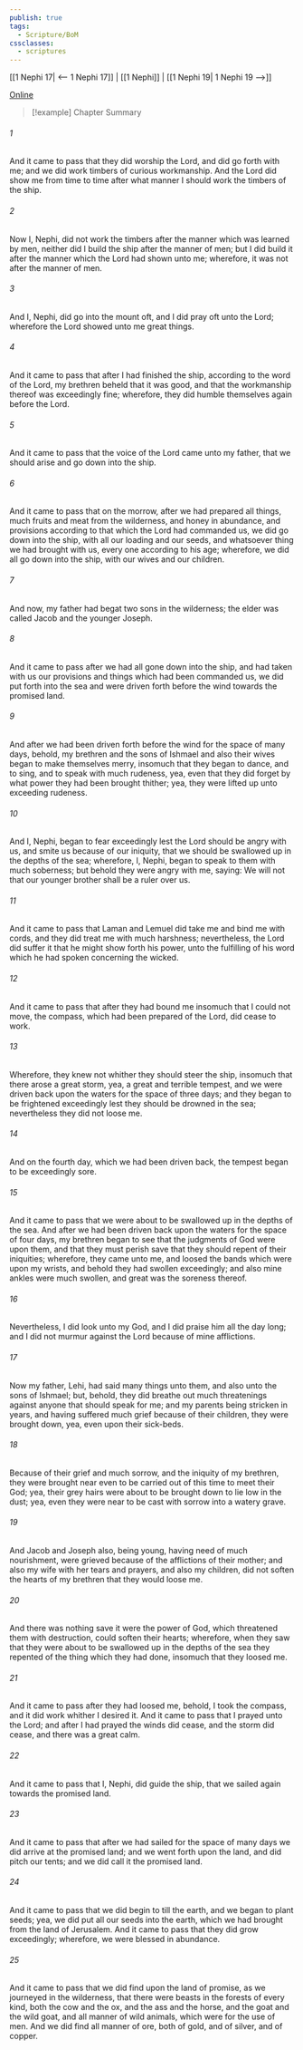 ```yaml
---
publish: true
tags:
  - Scripture/BoM
cssclasses:
  - scriptures
---
```

[[1 Nephi 17| <-- 1 Nephi 17]] | [[1 Nephi]] | [[1 Nephi 19| 1 Nephi 19 -->]]

[Online](https://churchofjesuschrist.org/study/scriptures/bofm/1-ne/18?lang=eng)

>[!example] Chapter Summary
>
###### 1
And it came to pass that they did worship the Lord, and did go forth with me; and we did work timbers of curious workmanship. And the Lord did show me from time to time after what manner I should work the timbers of the ship.
###### 2
Now I, Nephi, did not work the timbers after the manner which was learned by men, neither did I build the ship after the manner of men; but I did build it after the manner which the Lord had shown unto me; wherefore, it was not after the manner of men.
###### 3
And I, Nephi, did go into the mount oft, and I did pray oft unto the Lord; wherefore the Lord showed unto me great things.
###### 4
And it came to pass that after I had finished the ship, according to the word of the Lord, my brethren beheld that it was good, and that the workmanship thereof was exceedingly fine; wherefore, they did humble themselves again before the Lord.
###### 5
And it came to pass that the voice of the Lord came unto my father, that we should arise and go down into the ship.
###### 6
And it came to pass that on the morrow, after we had prepared all things, much fruits and meat from the wilderness, and honey in abundance, and provisions according to that which the Lord had commanded us, we did go down into the ship, with all our loading and our seeds, and whatsoever thing we had brought with us, every one according to his age; wherefore, we did all go down into the ship, with our wives and our children.
###### 7
And now, my father had begat two sons in the wilderness; the elder was called Jacob and the younger Joseph.
###### 8
And it came to pass after we had all gone down into the ship, and had taken with us our provisions and things which had been commanded us, we did put forth into the sea and were driven forth before the wind towards the promised land.
###### 9
And after we had been driven forth before the wind for the space of many days, behold, my brethren and the sons of Ishmael and also their wives began to make themselves merry, insomuch that they began to dance, and to sing, and to speak with much rudeness, yea, even that they did forget by what power they had been brought thither; yea, they were lifted up unto exceeding rudeness.
###### 10
And I, Nephi, began to fear exceedingly lest the Lord should be angry with us, and smite us because of our iniquity, that we should be swallowed up in the depths of the sea; wherefore, I, Nephi, began to speak to them with much soberness; but behold they were angry with me, saying: We will not that our younger brother shall be a ruler over us.
###### 11
And it came to pass that Laman and Lemuel did take me and bind me with cords, and they did treat me with much harshness; nevertheless, the Lord did suffer it that he might show forth his power, unto the fulfilling of his word which he had spoken concerning the wicked.
###### 12
And it came to pass that after they had bound me insomuch that I could not move, the compass, which had been prepared of the Lord, did cease to work.
###### 13
Wherefore, they knew not whither they should steer the ship, insomuch that there arose a great storm, yea, a great and terrible tempest, and we were driven back upon the waters for the space of three days; and they began to be frightened exceedingly lest they should be drowned in the sea; nevertheless they did not loose me.
###### 14
And on the fourth day, which we had been driven back, the tempest began to be exceedingly sore.
###### 15
And it came to pass that we were about to be swallowed up in the depths of the sea. And after we had been driven back upon the waters for the space of four days, my brethren began to see that the judgments of God were upon them, and that they must perish save that they should repent of their iniquities; wherefore, they came unto me, and loosed the bands which were upon my wrists, and behold they had swollen exceedingly; and also mine ankles were much swollen, and great was the soreness thereof.
###### 16
Nevertheless, I did look unto my God, and I did praise him all the day long; and I did not murmur against the Lord because of mine afflictions.
###### 17
Now my father, Lehi, had said many things unto them, and also unto the sons of Ishmael; but, behold, they did breathe out much threatenings against anyone that should speak for me; and my parents being stricken in years, and having suffered much grief because of their children, they were brought down, yea, even upon their sick-beds.
###### 18
Because of their grief and much sorrow, and the iniquity of my brethren, they were brought near even to be carried out of this time to meet their God; yea, their grey hairs were about to be brought down to lie low in the dust; yea, even they were near to be cast with sorrow into a watery grave.
###### 19
And Jacob and Joseph also, being young, having need of much nourishment, were grieved because of the afflictions of their mother; and also my wife with her tears and prayers, and also my children, did not soften the hearts of my brethren that they would loose me.
###### 20
And there was nothing save it were the power of God, which threatened them with destruction, could soften their hearts; wherefore, when they saw that they were about to be swallowed up in the depths of the sea they repented of the thing which they had done, insomuch that they loosed me.
###### 21
And it came to pass after they had loosed me, behold, I took the compass, and it did work whither I desired it. And it came to pass that I prayed unto the Lord; and after I had prayed the winds did cease, and the storm did cease, and there was a great calm.
###### 22
And it came to pass that I, Nephi, did guide the ship, that we sailed again towards the promised land.
###### 23
And it came to pass that after we had sailed for the space of many days we did arrive at the promised land; and we went forth upon the land, and did pitch our tents; and we did call it the promised land.
###### 24
And it came to pass that we did begin to till the earth, and we began to plant seeds; yea, we did put all our seeds into the earth, which we had brought from the land of Jerusalem. And it came to pass that they did grow exceedingly; wherefore, we were blessed in abundance.
###### 25
And it came to pass that we did find upon the land of promise, as we journeyed in the wilderness, that there were beasts in the forests of every kind, both the cow and the ox, and the ass and the horse, and the goat and the wild goat, and all manner of wild animals, which were for the use of men. And we did find all manner of ore, both of gold, and of silver, and of copper.



